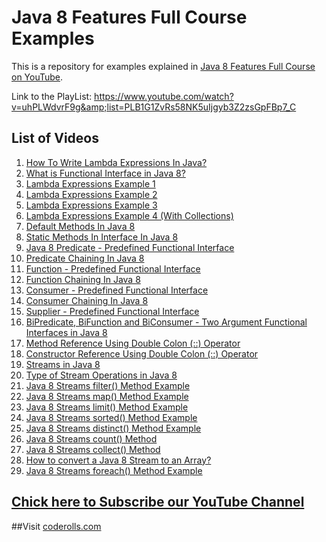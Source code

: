 # Java 8 Features Full Course Examples
This is a repository for examples explained in [Java 8 Features Full Course on YouTube](https://www.youtube.com/watch?v=uhPLWdvrF9g&amp;list=PLB1G1ZvRs58NK5uIjgyb3Z2zsGpFBp7_C).

Link to the PlayList: https://www.youtube.com/watch?v=uhPLWdvrF9g&amp;list=PLB1G1ZvRs58NK5uIjgyb3Z2zsGpFBp7_C

## List of Videos

1. [How To Write Lambda Expressions In Java?](https://youtu.be/uhPLWdvrF9g)
2. [What is Functional Interface in Java 8?](https://youtu.be/zj20EYL92jg)
3. [Lambda Expressions Example 1](https://youtu.be/FX3caJ9ZzD0)
4. [Lambda Expressions Example 2](https://youtu.be/eQz3jl6CYnQ)
5. [Lambda Expressions Example 3](https://youtu.be/yiJXxNVm3jY)
6. [Lambda Expressions Example 4 (With Collections)](https://youtu.be/5EFFVQidozg)
7. [Default Methods In Java 8](https://youtu.be/w5xpRW824EE)
8. [Static Methods In Interface In Java 8](https://youtu.be/PpxR_aTOrZU)
9. [Java 8 Predicate - Predefined Functional Interface](https://youtu.be/zvL7mH9iFFE)
10. [Predicate Chaining In Java 8](https://youtu.be/LUb3yvcyc6U)
11. [Function - Predefined Functional Interface](https://youtu.be/aQZLYueQrLA)
12. [Function Chaining In Java 8](https://youtu.be/msZsfpY6KjY)
13. [Consumer - Predefined Functional Interface](https://youtu.be/cZ9-zc1qkpU)
14. [Consumer Chaining In Java 8](https://youtu.be/yqHsmzQUF04)
15. [Supplier - Predefined Functional Interface](https://youtu.be/jQtd6y8ldJY)
16. [BiPredicate, BiFunction and BiConsumer - Two Argument Functional Interfaces in Java 8](https://youtu.be/hz_4TAULFXk)
17. [Method Reference Using Double Colon (::) Operator](https://youtu.be/Q6KfnXFC6bU)
18. [Constructor Reference Using Double Colon (::) Operator](https://youtu.be/561z4wgPw-8)
19. [Streams in Java 8](https://youtu.be/95sFT6TofA8)
20. [Type of Stream Operations in Java 8](https://youtu.be/9qS3-X6n8aw)
21. [Java 8 Streams filter() Method Example](https://youtu.be/q1qpe2M8yCc)
22. [Java 8 Streams map() Method Example](https://youtu.be/w9veoZ8bSOY)
23. [Java 8 Streams limit() Method Example](https://youtu.be/UaIJOgz6IiE)
24. [Java 8 Streams sorted() Method Example](https://youtu.be/IxGE3Q-UdMY)
25. [Java 8 Streams distinct() Method Example](https://youtu.be/BzI8aDMBwDg)
26. [Java 8 Streams count() Method](https://youtu.be/bmfppT0Uygo)
27. [Java 8 Streams collect() Method](https://youtu.be/9kVDY_9kCt4)
28. [How to convert a Java 8 Stream to an Array?](https://youtu.be/tGWKHCSNfYc)
29. [Java 8 Streams foreach() Method Example](https://youtu.be/1g05Bxv40x4)

## [Chick here to Subscribe our YouTube Channel](https://www.youtube.com/channel/UCl31HHUdQbSHOQfc9L-wo3w?sub_confirmation=1)


##Visit [coderolls.com](https:coderolls.com)
